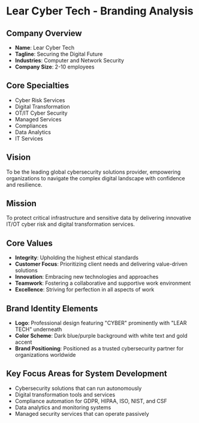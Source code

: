 # Lear Cyber Tech - Branding Analysis

## Company Overview
- **Name**: Lear Cyber Tech
- **Tagline**: Securing the Digital Future
- **Industries**: Computer and Network Security
- **Company Size**: 2-10 employees

## Core Specialties
- Cyber Risk Services
- Digital Transformation
- OT/IT Cyber Security
- Managed Services
- Compliances
- Data Analytics
- IT Services

## Vision
To be the leading global cybersecurity solutions provider, empowering organizations to navigate the complex digital landscape with confidence and resilience.

## Mission
To protect critical infrastructure and sensitive data by delivering innovative IT/OT cyber risk and digital transformation services.

## Core Values
- **Integrity**: Upholding the highest ethical standards
- **Customer Focus**: Prioritizing client needs and delivering value-driven solutions
- **Innovation**: Embracing new technologies and approaches
- **Teamwork**: Fostering a collaborative and supportive work environment
- **Excellence**: Striving for perfection in all aspects of work

## Brand Identity Elements
- **Logo**: Professional design featuring "CYBER" prominently with "LEAR TECH" underneath
- **Color Scheme**: Dark blue/purple background with white text and gold accent
- **Brand Positioning**: Positioned as a trusted cybersecurity partner for organizations worldwide

## Key Focus Areas for System Development
- Cybersecurity solutions that can run autonomously
- Digital transformation tools and services
- Compliance automation for GDPR, HIPAA, ISO, NIST, and CSF
- Data analytics and monitoring systems
- Managed security services that can operate passively
